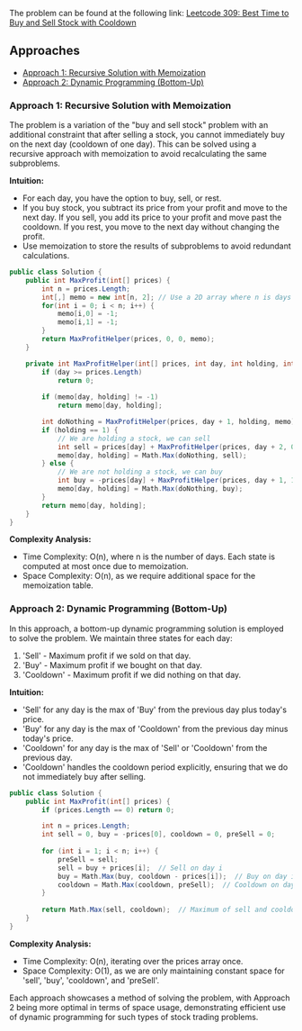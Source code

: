 The problem can be found at the following link: [Leetcode 309: Best Time to Buy and Sell Stock with Cooldown](https://leetcode.com/problems/best-time-to-buy-and-sell-stock-with-cooldown/)

## Approaches
- [Approach 1: Recursive Solution with Memoization](#approach-1-recursive-solution-with-memoization)
- [Approach 2: Dynamic Programming (Bottom-Up)](#approach-2-dynamic-programming-bottom-up)

### Approach 1: Recursive Solution with Memoization
The problem is a variation of the "buy and sell stock" problem with an additional constraint that after selling a stock, you cannot immediately buy on the next day (cooldown of one day). This can be solved using a recursive approach with memoization to avoid recalculating the same subproblems.

**Intuition:**
- For each day, you have the option to buy, sell, or rest.
- If you buy stock, you subtract its price from your profit and move to the next day. If you sell, you add its price to your profit and move past the cooldown. If you rest, you move to the next day without changing the profit.
- Use memoization to store the results of subproblems to avoid redundant calculations.

```csharp
public class Solution {
    public int MaxProfit(int[] prices) {
        int n = prices.Length;
        int[,] memo = new int[n, 2]; // Use a 2D array where n is days and 2 states (holding or not holding)
        for(int i = 0; i < n; i++) {
            memo[i,0] = -1;
            memo[i,1] = -1;
        }
        return MaxProfitHelper(prices, 0, 0, memo);
    }

    private int MaxProfitHelper(int[] prices, int day, int holding, int[,] memo) {
        if (day >= prices.Length)
            return 0;
        
        if (memo[day, holding] != -1)
            return memo[day, holding];

        int doNothing = MaxProfitHelper(prices, day + 1, holding, memo);
        if (holding == 1) {
            // We are holding a stock, we can sell
            int sell = prices[day] + MaxProfitHelper(prices, day + 2, 0, memo);
            memo[day, holding] = Math.Max(doNothing, sell);
        } else {
            // We are not holding a stock, we can buy
            int buy = -prices[day] + MaxProfitHelper(prices, day + 1, 1, memo);
            memo[day, holding] = Math.Max(doNothing, buy);
        }
        return memo[day, holding];
    }
}
```

**Complexity Analysis:**
- Time Complexity: O(n), where n is the number of days. Each state is computed at most once due to memoization.
- Space Complexity: O(n), as we require additional space for the memoization table.

### Approach 2: Dynamic Programming (Bottom-Up)
In this approach, a bottom-up dynamic programming solution is employed to solve the problem. We maintain three states for each day: 
1. 'Sell' - Maximum profit if we sold on that day.
2. 'Buy' - Maximum profit if we bought on that day.
3. 'Cooldown' - Maximum profit if we did nothing on that day.

**Intuition:**
- 'Sell' for any day is the max of 'Buy' from the previous day plus today's price.
- 'Buy' for any day is the max of 'Cooldown' from the previous day minus today's price.
- 'Cooldown' for any day is the max of 'Sell' or 'Cooldown' from the previous day.
- 'Cooldown' handles the cooldown period explicitly, ensuring that we do not immediately buy after selling.
  
```csharp
public class Solution {
    public int MaxProfit(int[] prices) {
        if (prices.Length == 0) return 0;

        int n = prices.Length;
        int sell = 0, buy = -prices[0], cooldown = 0, preSell = 0;
        
        for (int i = 1; i < n; i++) {
            preSell = sell;
            sell = buy + prices[i];  // Sell on day i
            buy = Math.Max(buy, cooldown - prices[i]);  // Buy on day i
            cooldown = Math.Max(cooldown, preSell);  // Cooldown on day i
        }
        
        return Math.Max(sell, cooldown);  // Maximum of sell and cooldown state on last day
    }
}
```

**Complexity Analysis:**
- Time Complexity: O(n), iterating over the prices array once.
- Space Complexity: O(1), as we are only maintaining constant space for 'sell', 'buy', 'cooldown', and 'preSell'.

Each approach showcases a method of solving the problem, with Approach 2 being more optimal in terms of space usage, demonstrating efficient use of dynamic programming for such types of stock trading problems.

